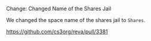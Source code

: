 Change: Changed Name of the Shares Jail

We changed the space name of the shares jail to `Shares`.

https://github.com/cs3org/reva/pull/3381
